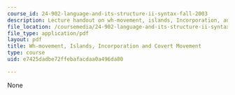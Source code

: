 ```yaml
---
course_id: 24-902-language-and-its-structure-ii-syntax-fall-2003
description: Lecture handout on wh-movement, islands, Incorporation, and covert movement.
file_location: /coursemedia/24-902-language-and-its-structure-ii-syntax-fall-2003/e7425dadbe72ffebafacdaa0a496da80_12_1wh_3.pdf
file_type: application/pdf
layout: pdf
title: Wh-movement, Islands, Incorporation and Covert Movement
type: course
uid: e7425dadbe72ffebafacdaa0a496da80

---
```

None